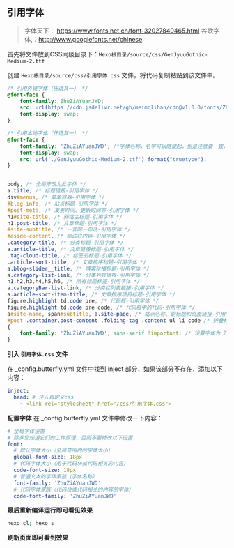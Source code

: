 ## 引用字体

>  字体天下： <https://www.fonts.net.cn/font-32027849465.html>
>  谷歌字体,：<http://www.googlefonts.net/chinese>

首先将文件放到CSS同级目录下：`Hexo根目录/source/css/GenJyuuGothic-Medium-2.ttf`

创建 `Hexo根目录/source/css/引用字体.css` 文件，将代码复制粘贴到该文件中。
```css
/* 引用外链字体（任选其一） */
@font-face {
    font-family: ZhuZiAYuanJWD;
    src: url(https://cdn.jsdelivr.net/gh/meimolihan/cdn@v1.0.0/fonts/ZhuZiAWan.woff2);
    font-display: swap;
}

/* 引用本地字体（任选其一） */
@font-face {
    font-family: 'ZhuZiAYuanJWD'; /*字体名称，名字可以随便起，但是注意要一致，建议英文*/
    font-display: swap;
    src: url('./GenJyuuGothic-Medium-2.ttf') format("truetype");
}


body, /* 全局修改为此字体 */
a.title, /* 标题链接-引用字体 */
div#menus, /* 菜单容器-引用字体 */
#blog-info, /* 站点标题-引用字体 */
#post-meta, /* 发表时间、更新时间等-引用字体 */
h1#site-title, /* 网站主标题-引用字体 */
h1.post-title, /* 文章标题-引用字体 */
#site-subtitle, /* 一言网一句话-引用字体 */
#aside-content, /* 侧边栏内容-引用字体 */
.category-title, /* 分类标题-引用字体 */
a.article-title, /* 文章链接标题-引用字体 */
.tag-cloud-title, /* 标签云标题-引用字体 */
.article-sort-title, /* 文章排序标题-引用字体 */
a.blog-slider__title, /* 博客轮播标题-引用字体 */
a.category-list-link, /* 分类列表链接-引用字体 */
h1,h2,h3,h4,h5,h6, /* 所有标题标签-引用字体 */
a.categoryBar-list-link, /* 分类栏列表链接-引用字体 */
a.article-sort-item-title, /* 文章排序项目标题-引用字体 */
figure.highlight td.code pre, /* 代码框-引用字体 */
figure.highlight td.code pre code, /* 代码框中的代码-引用字体 */
a#site-name, span#subtitle, a.site-page, /* 站点名称、副标题和页面链接-引用字体 */
#post .container.post-content .folding-tag .content ul li code /* 折叠标签中的代码-引用字体 */
{
    font-family: 'ZhuZiAYuanJWD', sans-serif !important; /* 设置字体为 ZhuZiAYuanJWD，如果没有则使用系统默认的无衬线字体 */
}
```

**引入 `引用字体.css` 文件**

在 _config.butterfly.yml 文件中找到 inject 部分，如果该部分不存在，添加以下内容：
```yaml
inject:
  head: # 注入自定义css
    - <link rel="stylesheet" href="/css/引用字体.css">
```

**配置字体**
在 _config.butterfly.yml 文件中修改一下内容：
```yaml
# 全局字体设置
# 除非您知道它们的工作原理，否则不要修改以下设置
font:
  # 默认字体大小（全局范围内的字体大小）
  global-font-size: 18px
  # 代码字体大小（用于代码块或代码相关的内容）
  code-font-size: 18px
  # 普通文本的字体家族（字体名称）
  font-family: 'ZhuZiAYuanJWD'
  # 代码字体家族（代码块或代码相关的内容的字体）
  code-font-family: 'ZhuZiAYuanJWD'
```

**最后重新编译运行即可看见效果**

```bash
hexo cl; hexo s
```
**刷新页面即可看到效果**
